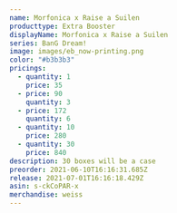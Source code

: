 ```yaml
---
name: Morfonica x Raise a Suilen
producttype: Extra Booster
displayName: Morfonica x Raise a Suilen
series: BanG Dream!
image: images/eb_now-printing.png
color: "#b3b3b3"
pricings:
  - quantity: 1
    price: 35
  - price: 90
    quantity: 3
  - price: 172
    quantity: 6
  - quantity: 10
    price: 280
  - quantity: 30
    price: 840
description: 30 boxes will be a case
preorder: 2021-06-10T16:16:31.685Z
release: 2021-07-01T16:16:18.429Z
asin: s-ckCoPAR-x
merchandise: weiss
---
```

